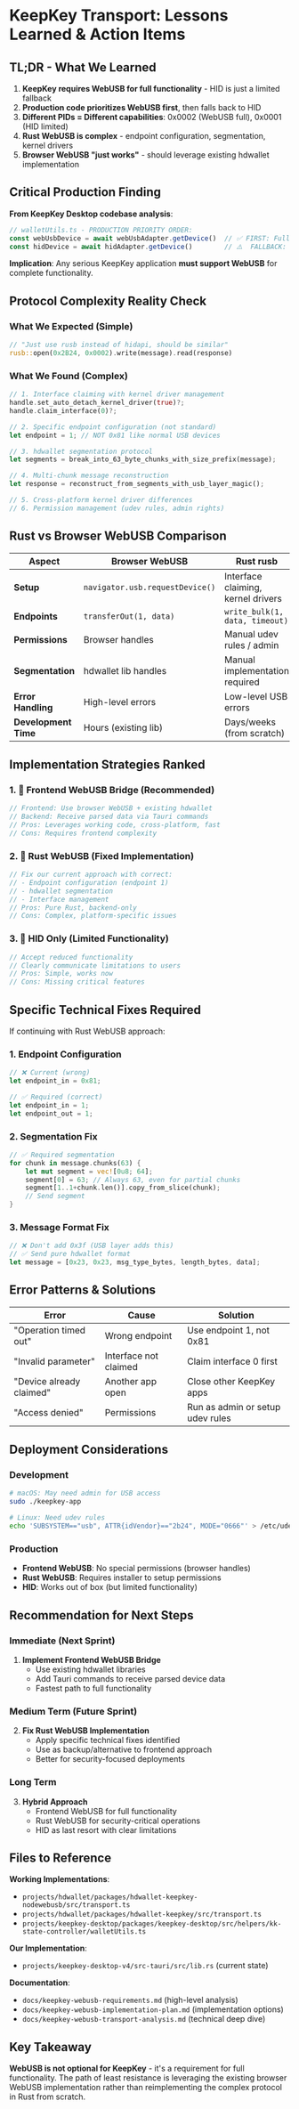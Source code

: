 # KeepKey Transport: Lessons Learned & Action Items

## TL;DR - What We Learned

1. **KeepKey requires WebUSB for full functionality** - HID is just a limited fallback
2. **Production code prioritizes WebUSB first**, then falls back to HID
3. **Different PIDs = Different capabilities**: 0x0002 (WebUSB full), 0x0001 (HID limited)
4. **Rust WebUSB is complex** - endpoint configuration, segmentation, kernel drivers
5. **Browser WebUSB "just works"** - should leverage existing hdwallet implementation

## Critical Production Finding

**From KeepKey Desktop codebase analysis**:
```typescript
// walletUtils.ts - PRODUCTION PRIORITY ORDER:
const webUsbDevice = await webUsbAdapter.getDevice()  // ✅ FIRST: Full API
const hidDevice = await hidAdapter.getDevice()        // ⚠️  FALLBACK: Limited
```

**Implication**: Any serious KeepKey application **must support WebUSB** for complete functionality.

## Protocol Complexity Reality Check

### What We Expected (Simple)
```rust
// "Just use rusb instead of hidapi, should be similar"
rusb::open(0x2B24, 0x0002).write(message).read(response)
```

### What We Found (Complex)
```rust
// 1. Interface claiming with kernel driver management
handle.set_auto_detach_kernel_driver(true)?;
handle.claim_interface(0)?;

// 2. Specific endpoint configuration (not standard)
let endpoint = 1; // NOT 0x81 like normal USB devices

// 3. hdwallet segmentation protocol
let segments = break_into_63_byte_chunks_with_size_prefix(message);

// 4. Multi-chunk message reconstruction
let response = reconstruct_from_segments_with_usb_layer_magic();

// 5. Cross-platform kernel driver differences
// 6. Permission management (udev rules, admin rights)
```

## Rust vs Browser WebUSB Comparison

| Aspect | Browser WebUSB | Rust rusb |
|--------|---------------|-----------|
| **Setup** | `navigator.usb.requestDevice()` | Interface claiming, kernel drivers |
| **Endpoints** | `transferOut(1, data)` | `write_bulk(1, data, timeout)` |
| **Permissions** | Browser handles | Manual udev rules / admin |
| **Segmentation** | hdwallet lib handles | Manual implementation required |
| **Error Handling** | High-level errors | Low-level USB errors |
| **Development Time** | Hours (existing lib) | Days/weeks (from scratch) |

## Implementation Strategies Ranked

### 1. 🥇 Frontend WebUSB Bridge (Recommended)
```typescript
// Frontend: Use browser WebUSB + existing hdwallet
// Backend: Receive parsed data via Tauri commands
// Pros: Leverages working code, cross-platform, fast
// Cons: Requires frontend complexity
```

### 2. 🥈 Rust WebUSB (Fixed Implementation)
```rust
// Fix our current approach with correct:
// - Endpoint configuration (endpoint 1)
// - hdwallet segmentation
// - Interface management
// Pros: Pure Rust, backend-only
// Cons: Complex, platform-specific issues
```

### 3. 🥉 HID Only (Limited Functionality)
```rust
// Accept reduced functionality
// Clearly communicate limitations to users
// Pros: Simple, works now
// Cons: Missing critical features
```

## Specific Technical Fixes Required

If continuing with Rust WebUSB approach:

### 1. Endpoint Configuration
```rust
// ❌ Current (wrong)
let endpoint_in = 0x81;

// ✅ Required (correct)
let endpoint_in = 1;
let endpoint_out = 1;
```

### 2. Segmentation Fix
```rust
// ✅ Required segmentation
for chunk in message.chunks(63) {
    let mut segment = vec![0u8; 64];
    segment[0] = 63; // Always 63, even for partial chunks
    segment[1..1+chunk.len()].copy_from_slice(chunk);
    // Send segment
}
```

### 3. Message Format Fix
```rust
// ❌ Don't add 0x3f (USB layer adds this)
// ✅ Send pure hdwallet format
let message = [0x23, 0x23, msg_type_bytes, length_bytes, data];
```

## Error Patterns & Solutions

| Error | Cause | Solution |
|-------|-------|----------|
| "Operation timed out" | Wrong endpoint | Use endpoint 1, not 0x81 |
| "Invalid parameter" | Interface not claimed | Claim interface 0 first |
| "Device already claimed" | Another app open | Close other KeepKey apps |
| "Access denied" | Permissions | Run as admin or setup udev rules |

## Deployment Considerations

### Development
```bash
# macOS: May need admin for USB access
sudo ./keepkey-app

# Linux: Need udev rules
echo 'SUBSYSTEM=="usb", ATTR{idVendor}=="2b24", MODE="0666"' > /etc/udev/rules.d/51-keepkey.rules
```

### Production
- **Frontend WebUSB**: No special permissions (browser handles)
- **Rust WebUSB**: Requires installer to setup permissions
- **HID**: Works out of box (but limited functionality)

## Recommendation for Next Steps

### Immediate (Next Sprint)
1. **Implement Frontend WebUSB Bridge**
   - Use existing hdwallet libraries
   - Add Tauri commands to receive parsed device data
   - Fastest path to full functionality

### Medium Term (Future Sprint)
2. **Fix Rust WebUSB Implementation**
   - Apply specific technical fixes identified
   - Use as backup/alternative to frontend approach
   - Better for security-focused deployments

### Long Term
3. **Hybrid Approach**
   - Frontend WebUSB for full functionality
   - Rust WebUSB for security-critical operations
   - HID as last resort with clear limitations

## Files to Reference

**Working Implementations**:
- `projects/hdwallet/packages/hdwallet-keepkey-nodewebusb/src/transport.ts`
- `projects/hdwallet/packages/hdwallet-keepkey/src/transport.ts`
- `projects/keepkey-desktop/packages/keepkey-desktop/src/helpers/kk-state-controller/walletUtils.ts`

**Our Implementation**:
- `projects/keepkey-desktop-v4/src-tauri/src/lib.rs` (current state)

**Documentation**:
- `docs/keepkey-webusb-requirements.md` (high-level analysis)
- `docs/keepkey-webusb-implementation-plan.md` (implementation options)
- `docs/keepkey-webusb-transport-analysis.md` (technical deep dive)

## Key Takeaway

**WebUSB is not optional for KeepKey** - it's a requirement for full functionality. The path of least resistance is leveraging the existing browser WebUSB implementation rather than reimplementing the complex protocol in Rust from scratch. 